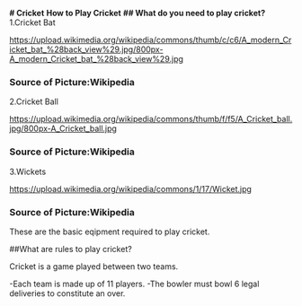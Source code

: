 **# Cricket**
**How to Play Cricket**
**## What do you need to play cricket?**
1.Cricket Bat

https://upload.wikimedia.org/wikipedia/commons/thumb/c/c6/A_modern_Cricket_bat_%28back_view%29.jpg/800px-A_modern_Cricket_bat_%28back_view%29.jpg

### Source of Picture:Wikipedia

2.Cricket Ball

https://upload.wikimedia.org/wikipedia/commons/thumb/f/f5/A_Cricket_ball.jpg/800px-A_Cricket_ball.jpg

### Source of Picture:Wikipedia

3.Wickets

https://upload.wikimedia.org/wikipedia/commons/1/17/Wicket.jpg

### Source of Picture:Wikipedia

These are the basic eqipment required to play cricket.

##What are rules to play cricket?

Cricket is a game played between two teams.

-Each team is made up of 11 players.
-The bowler must bowl 6 legal deliveries to constitute an over.





